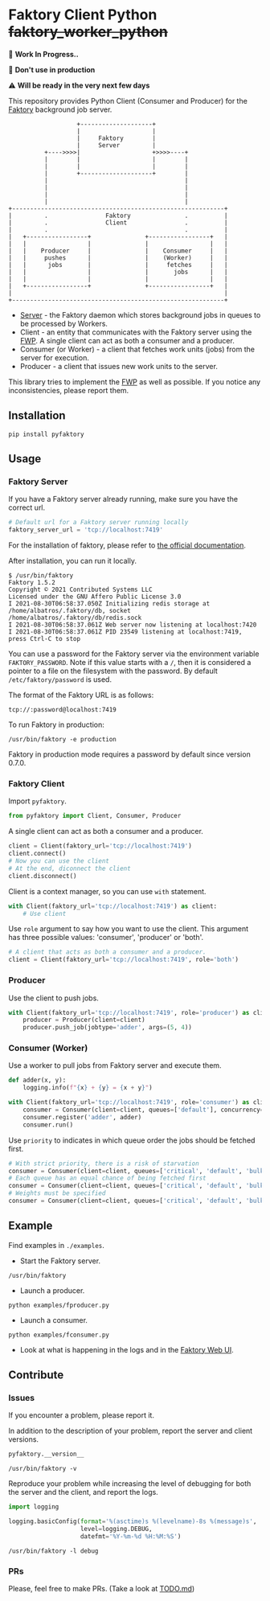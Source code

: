 # Faktory Client Python ~~faktory_worker_python~~

🚧 **Work In Progress..**

🔴 **Don't use in production**

⚠️ **Will be ready in the very next few days**

This repository provides Python Client (Consumer and Producer) for the [Faktory](https://github.com/contribsys/faktory/) background job server.

```
                   +--------------------+
                   |                    |
                   |     Faktory        |
                   |     Server         |
          +---->>>>|                    +>>>>----+
          |        |                    |        |
          |        |                    |        |
          |        +--------------------+        |
          |                                      |
          |                                      |
          |                                      |
          |                                      |
+-----------------------------------------------------------+     
|         .                Faktory               .          |            
|         .                Client                .          |  
|         .                                      .          |          
|   +-----------------+               +-----------------+   |
|   |                 |               |                 |   |
|   |    Producer     |               |    Consumer     |   |
|   |     pushes      |               |    (Worker)     |   |
|   |      jobs       |               |     fetches     |   |
|   |                 |               |       jobs      |   |
|   |                 |               |                 |   |
|   +-----------------+               +-----------------+   |          
|                                                           |            
+-----------------------------------------------------------+            
```

- [Server](https://github.com/contribsys/faktory/) - the Faktory daemon which stores background jobs in queues to be processed by Workers.
- Client - an entity that communicates with the Faktory server using the [FWP](https://github.com/contribsys/faktory/blob/master/docs/protocol-specification.md). A single client can act as both a consumer and a producer.
- Consumer (or Worker) - a client that fetches work units (jobs) from the server for execution.
- Producer - a client that issues new work units to the server.

This library tries to implement the [FWP](https://github.com/contribsys/faktory/blob/master/docs/protocol-specification.md) as well as possible. If you notice any inconsistencies, please report them.

## Installation

```
pip install pyfaktory
```

## Usage

### Faktory Server

If you have a Faktory server already running, make sure you have the correct url.

```python
# Default url for a Faktory server running locally
faktory_server_url = 'tcp://localhost:7419'
```

For the installation of faktory, please refer to [the official documentation](https://github.com/contribsys/faktory/wiki/Installation).

After installation, you can run it locally.

```console
$ /usr/bin/faktory
Faktory 1.5.2
Copyright © 2021 Contributed Systems LLC
Licensed under the GNU Affero Public License 3.0
I 2021-08-30T06:58:37.050Z Initializing redis storage at /home/albatros/.faktory/db, socket /home/albatros/.faktory/db/redis.sock
I 2021-08-30T06:58:37.061Z Web server now listening at localhost:7420
I 2021-08-30T06:58:37.061Z PID 23549 listening at localhost:7419, press Ctrl-C to stop
```

You can use a password for the Faktory server via the environment variable `FAKTORY_PASSWORD`. Note if this value starts with a `/`, then it is considered a pointer to a file on the filesystem with the password. By default `/etc/faktory/password` is used.

The format of the Faktory URL is as follows:
```
tcp://:password@localhost:7419
```

To run Faktory in production:
```
/usr/bin/faktory -e production
```

Faktory in production mode requires a password by default since version 0.7.0.

### Faktory Client

Import `pyfaktory`.

```python
from pyfaktory import Client, Consumer, Producer
```

A single client can act as both a consumer and a producer.

```python
client = Client(faktory_url='tcp://localhost:7419')
client.connect()
# Now you can use the client
# At the end, diconnect the client
client.disconnect()
```

Client is a context manager, so you can use `with` statement.

```python
with Client(faktory_url='tcp://localhost:7419') as client:
    # Use client
```

Use `role` argument to say how you want to use the client. This argument has 
three possible values: 'consumer', 'producer' or 'both'.

```python
# A client that acts as both a consumer and a producer.
client = Client(faktory_url='tcp://localhost:7419', role='both')
```

### Producer

Use the client to push jobs.

```python
with Client(faktory_url='tcp://localhost:7419', role='producer') as client:
    producer = Producer(client=client)
    producer.push_job(jobtype='adder', args=(5, 4))
```

### Consumer (Worker)

Use a worker to pull jobs from Faktory server and execute them.

```python
def adder(x, y):
    logging.info(f"{x} + {y} = {x + y}")

with Client(faktory_url='tcp://localhost:7419', role='consumer') as client:
    consumer = Consumer(client=client, queues=['default'], concurrency=1)
    consumer.register('adder', adder)
    consumer.run()
```

Use `priority` to indicates in which queue order the jobs should be fetched 
first.

```python
# With strict priority, there is a risk of starvation
consumer = Consumer(client=client, queues=['critical', 'default', 'bulk'], priority='strict')
# Each queue has an equal chance of being fetched first
consumer = Consumer(client=client, queues=['critical', 'default', 'bulk'], priority='uniform')
# Weights must be specified
consumer = Consumer(client=client, queues=['critical', 'default', 'bulk'], priority='weighted', weights=[0.6, 0.3, 0.1])
```

## Example

Find examples in `./examples`.

- Start the Faktory server.
```
/usr/bin/faktory
```

- Launch a producer.
```
python examples/fproducer.py
```

- Launch a consumer.
```
python examples/fconsumer.py
```

- Look at what is happening in the logs and in the [Faktory Web UI](http://localhost:7420/).

## Contribute

### Issues

If you encounter a problem, please report it.

In addition to the description of your problem, report the server and client
versions.

```python
pyfaktory.__version__
```
```
/usr/bin/faktory -v
```

Reproduce your problem while increasing the level of debugging for both the
server and the client, and report the logs.
```python
import logging

logging.basicConfig(format='%(asctime)s %(levelname)-8s %(message)s',
                    level=logging.DEBUG,
                    datefmt='%Y-%m-%d %H:%M:%S')
```
```
/usr/bin/faktory -l debug
```

### PRs

Please, feel free to make PRs. (Take a look at [TODO.md](./TODO.md))
